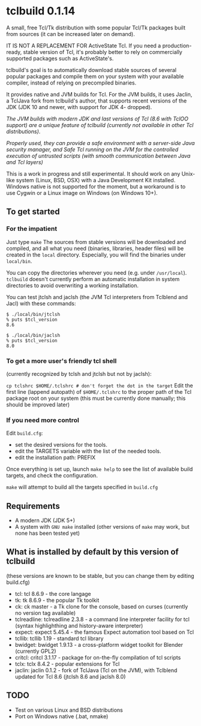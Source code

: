 # tclbuild 0.1.14

A small, free Tcl/Tk distribution with some popular Tcl/Tk packages built from sources (it can be increased later on demand).

IT IS NOT A REPLACEMENT FOR ActiveState Tcl.
If you need a production-ready, stable version of Tcl, it's probably better to rely on commercially supported packages such as ActiveState's.

tclbuild's goal is to automatically download stable sources of several popular packages and compile them on your system with your available compiler, instead of relying on precompiled binaries.

It provides native and JVM builds for Tcl. For the JVM builds, it uses Jaclin, a TclJava fork from tclbuild's author, that supports recent versions of the JDK (JDK 10 and newer, with support for JDK 4- dropped).

*The JVM builds with modern JDK and last versions of Tcl (8.6 with TclOO support) are a unique feature of tclbuild (currently not available in other Tcl distributions)*.

*Properly used, they can provide a safe environment with a server-side Java security manager, and Safe Tcl running on the JVM for the controlled execution of untrusted scripts (with smooth communication between Java and Tcl layers)*

This is a work in progress and still experimental.
It should work on any Unix-like system (Linux, BSD, OSX) with a Java Development Kit installed.
Windows native is not supported for the moment, but a workaround is to use Cygwin or a Linux image on Windows (on Windows 10+).

## To get started

### For the impatient

Just type `make`
The sources from stable versions will be downloaded and compiled, and all what you need (binaries, libraries, header files) will be created in the `local` directory.
Especially, you will find the binaries under `local/bin`.

You can copy the directories wherever you need (e.g. under `/usr/local`).
`tclbuild` doesn't currently perform an automatic installation in system directories to avoid overwriting a working installation.

You can test jtclsh and jaclsh (the JVM Tcl interpreters from Tclblend and Jacl) with these commands:

```
$ ./local/bin/jtclsh 
% puts $tcl_version
8.6
```

```
$ ./local/bin/jaclsh 
% puts $tcl_version
8.0
```

### To get a more user's friendly tcl shell
(currently recognized by tclsh and jtclsh but not by jaclsh):

`cp tclshrc $HOME/.tclshrc # don't forget the dot in the target`
Edit the first line (lappend autopath) of `$HOME/.tclshrc` to the proper path of the Tcl package root on your system
(this must be currently done manually; this should be improved later)

### If you need more control

Edit `build.cfg`:
  - set the desired versions for the tools.
  - edit the TARGETS variable with the list of the needed tools.
  - edit the installation path: PREFIX

Once everything is set up, launch `make help` to see the list of available build targets, and check the configuration.

`make` will attempt to build all the targets specified in `build.cfg`

## Requirements
  - A modern JDK (JDK 5+)
  - A system with `GNU make` installed (other versions of `make` may work, but none has been tested yet)

## What is installed by default by this version of tclbuild
(these versions are known to be stable, but you can change them by editing build.cfg)

  - tcl:      tcl 8.6.9 - the core langage
  - tk:       tk 8.6.9 - the popular Tk toolkit
  - ck:       ck master - a Tk clone for the console, based on curses (currently no version tag available)
  - tclreadline: tclreadline 2.3.8 - a command line interpreter facility for tcl (syntax highlighthing and history-aware interpreter)
  - expect:   expect 5.45.4 - the famous Expect automation tool based on Tcl
  - tcllib:   tcllib 1.19 - standard tcl library
  - bwidget:  bwidget 1.9.13 - a cross-platform widget toolkit for Blender (currently GPL2)
  - critcl:   critcl 3.1.17 - package for on-the-fly compilation of tcl scripts
  - tclx:     tclx 8.4.2 - popular extensions for Tcl
  - jaclin:   jaclin 0.1.2 - fork of TclJava (Tcl on the JVM), with Tclblend updated for Tcl 8.6 (jtclsh 8.6 and jaclsh 8.0)

## TODO
  - Test on various Linux and BSD distributions
  - Port on Windows native (.bat, nmake)
